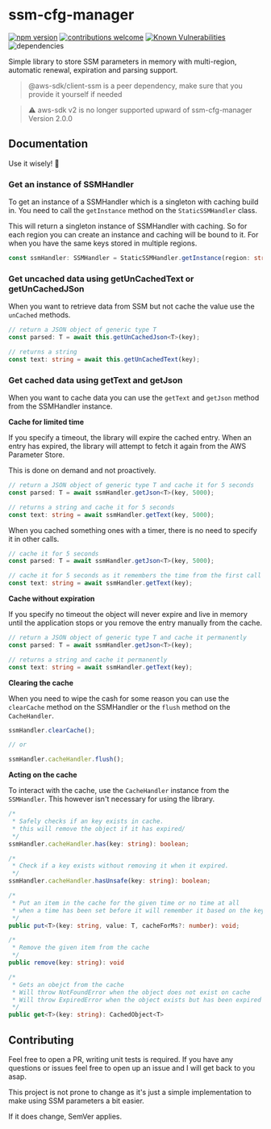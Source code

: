 # ssm-cfg-manager

[![npm version](https://badge.fury.io/js/ssm-cfg-manager.svg)](https://badge.fury.io/js/ssm-cfg-manager)
[![contributions welcome](https://img.shields.io/badge/contributions-welcome-brightgreen.svg?style=flat)](https://github.com/sirmomster/ssm-cfg-manager/issues)
[![Known Vulnerabilities](https://snyk.io//test/github/SirMomster/ssm-cfg-manager/badge.svg?targetFile=package.json)](https://snyk.io//test/github/SirMomster/ssm-cfg-manager?targetFile=package.json)
![dependencies](https://david-dm.org/sirmomster/ssm-cfg-manager.svg)


Simple library to store SSM parameters in memory with multi-region, automatic renewal, expiration and parsing support.

> @aws-sdk/client-ssm is a peer dependency, make sure that you provide it yourself if needed

> :warning: aws-sdk v2 is no longer supported upward of ssm-cfg-manager Version 2.0.0


## Documentation

Use it wisely! :tada:

### Get an instance of SSMHandler

To get an instance of a SSMHandler which is a singleton with caching build in.
You need to call the `getInstance` method on the `StaticSSMHandler` class.

This will return a singleton instance of SSMHandler with caching.
So for each region you can create an instance and caching will be bound to it.
For when you have the same keys stored in multiple regions.

```ts
const ssmHandler: SSMHandler = StaticSSMHandler.getInstance(region: string = "eu-west-1");
```

### Get uncached data using getUnCachedText or getUnCachedJSon

When you want to retrieve data from SSM but not cache the value use the `unCached` methods.

```ts
// return a JSON object of generic type T
const parsed: T = await this.getUnCachedJson<T>(key);

// returns a string
const text: string = await this.getUnCachedText(key);
```

### Get cached data using getText and getJson 

When you want to cache data you can use the `getText` and `getJson` method from the
SSMHandler instance.

__Cache for limited time__

If you specify a timeout, the library will expire the cached entry. When an entry has expired, the library will attempt to fetch it again from the AWS Parameter Store.

This is done on demand and not proactively.

```ts
// return a JSON object of generic type T and cache it for 5 seconds
const parsed: T = await ssmHandler.getJson<T>(key, 5000);

// returns a string and cache it for 5 seconds
const text: string = await ssmHandler.getText(key, 5000);
```

When you cached something ones with a timer, there is no need to specify it in other
calls.

```ts
// cache it for 5 seconds
const parsed: T = await ssmHandler.getJson<T>(key, 5000);

// cache it for 5 seconds as it remembers the time from the first call
const text: string = await ssmHandler.getText(key);
```

__Cache without expiration__

If you specify no timeout the object will never expire and live in memory
until the application stops or you remove the entry manually from the cache.

```ts
// return a JSON object of generic type T and cache it permanently
const parsed: T = await ssmHandler.getJson<T>(key);

// returns a string and cache it permanently
const text: string = await ssmHandler.getText(key);
```

__Clearing the cache__

When you need to wipe the cash for some reason you can use the `clearCache` method on
the SSMHandler or the `flush` method on the `CacheHandler`.

```ts
ssmHandler.clearCache();

// or

ssmHandler.cacheHandler.flush();

```

__Acting on the cache__

To interact with the cache, use the `CacheHandler` instance from the `SSMHandler`.
This however isn't necessary for using the library.

```ts
/* 
 * Safely checks if an key exists in cache.
 * this will remove the object if it has expired/
 */
ssmHandler.cacheHandler.has(key: string): boolean;

/* 
 * Check if a key exists without removing it when it expired.
 */
ssmHandler.cacheHandler.hasUnsafe(key: string): boolean;

/*
 * Put an item in the cache for the given time or no time at all
 * when a time has been set before it will remember it based on the key.
 */
public put<T>(key: string, value: T, cacheForMs?: number): void;

/*
 * Remove the given item from the cache
 */
public remove(key: string): void

/*
 * Gets an obejct from the cache
 * Will throw NotFoundError when the object does not exist on cache
 * Will throw ExpiredError when the object exists but has been expired
 */
public get<T>(key: string): CachedObject<T>
```

## Contributing

Feel free to open a PR, writing unit tests is required.
If you have any questions or issues feel free to open up an issue and I will get back to you asap.

This project is not prone to change as it's just a simple implementation to make using SSM parameters a bit easier.

If it does change, SemVer applies.